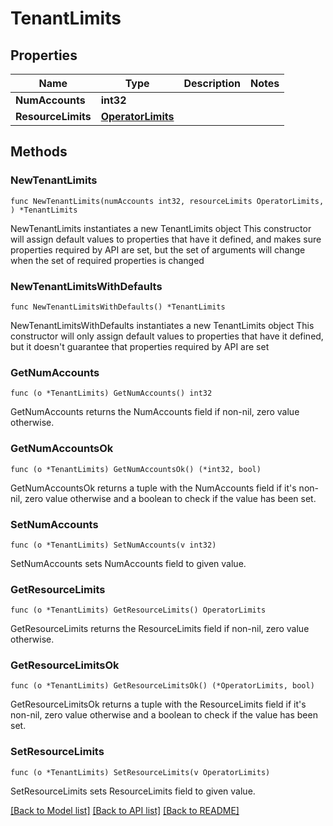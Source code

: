 # TenantLimits

## Properties

Name | Type | Description | Notes
------------ | ------------- | ------------- | -------------
**NumAccounts** | **int32** |  | 
**ResourceLimits** | [**OperatorLimits**](OperatorLimits.md) |  | 

## Methods

### NewTenantLimits

`func NewTenantLimits(numAccounts int32, resourceLimits OperatorLimits, ) *TenantLimits`

NewTenantLimits instantiates a new TenantLimits object
This constructor will assign default values to properties that have it defined,
and makes sure properties required by API are set, but the set of arguments
will change when the set of required properties is changed

### NewTenantLimitsWithDefaults

`func NewTenantLimitsWithDefaults() *TenantLimits`

NewTenantLimitsWithDefaults instantiates a new TenantLimits object
This constructor will only assign default values to properties that have it defined,
but it doesn't guarantee that properties required by API are set

### GetNumAccounts

`func (o *TenantLimits) GetNumAccounts() int32`

GetNumAccounts returns the NumAccounts field if non-nil, zero value otherwise.

### GetNumAccountsOk

`func (o *TenantLimits) GetNumAccountsOk() (*int32, bool)`

GetNumAccountsOk returns a tuple with the NumAccounts field if it's non-nil, zero value otherwise
and a boolean to check if the value has been set.

### SetNumAccounts

`func (o *TenantLimits) SetNumAccounts(v int32)`

SetNumAccounts sets NumAccounts field to given value.


### GetResourceLimits

`func (o *TenantLimits) GetResourceLimits() OperatorLimits`

GetResourceLimits returns the ResourceLimits field if non-nil, zero value otherwise.

### GetResourceLimitsOk

`func (o *TenantLimits) GetResourceLimitsOk() (*OperatorLimits, bool)`

GetResourceLimitsOk returns a tuple with the ResourceLimits field if it's non-nil, zero value otherwise
and a boolean to check if the value has been set.

### SetResourceLimits

`func (o *TenantLimits) SetResourceLimits(v OperatorLimits)`

SetResourceLimits sets ResourceLimits field to given value.



[[Back to Model list]](../README.md#documentation-for-models) [[Back to API list]](../README.md#documentation-for-api-endpoints) [[Back to README]](../README.md)


